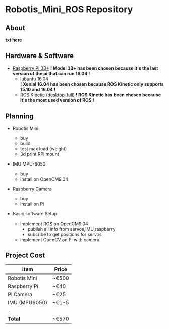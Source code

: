 # Robotis_Mini_ROS Repository

## About
**txt here**

## Hardware & Software

* [Raspberry Pi 3B+](https://www.raspberrypi.org/products/raspberry-pi-3-model-b-plus/?resellerType=home) 
**! Model 3B+ has been chosen because it's the last version of the pi that can run 16.04 !** 
	* [lubuntu 16.04](https://releases.ubuntu-mate.org/archived/xenial/armhf/)  
	**! Xenial 16.04 has been chosen because ROS Kinetic only supports 15.10 and 16.04 !**
	* [ROS Kinetic (desktop-full)](http://wiki.ros.org/kinetic/Installation/Ubuntu) 
	**! ROS Kinetic has been chosen because it's the most used version of ROS !**
	
## Planning

* Robotis Mini
	* buy
	* build
	* test max load (weight)
	* 3d print RPi mount

* IMU MPU-6050
	* buy
	* install on OpenCM9.04

* Raspberry Camera
	* buy
	* install on Pi

* Basic software Setup
	* Implement ROS on OpenCM9.04
		* publish all info from servos,IMU,raspberry
		* subcribe to get positions for servos
	* implement OpenCV on Pi with camera

## Project Cost


| **Item** | **Price** |
|----------|-----------|
|Robotis Mini	|~€500		|
|Raspberry Pi 	|~€40		|
|Pi Camera		|~€25		|
|IMU (MPU6050)	|~€1-5		|
|-				|			|
|**Total**		|~€570		|# Robotis_Mini_ROS Repository
